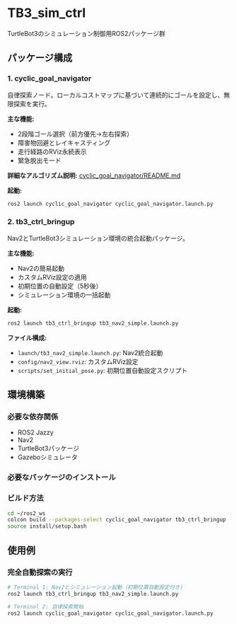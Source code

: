 # TB3_sim_ctrl

TurtleBot3のシミュレーション制御用ROS2パッケージ群

## パッケージ構成

### 1. cyclic_goal_navigator
自律探索ノード。ローカルコストマップに基づいて連続的にゴールを設定し、無限探索を実行。

**主な機能:**
- 2段階ゴール選択（前方優先→左右探索）
- 障害物回避とレイキャスティング
- 走行経路のRViz永続表示
- 緊急脱出モード

**詳細なアルゴリズム説明:** [cyclic_goal_navigator/README.md](cyclic_goal_navigator/README.md)

**起動:**
```bash
ros2 launch cyclic_goal_navigator cyclic_goal_navigator.launch.py
```

### 2. tb3_ctrl_bringup
Nav2とTurtleBot3シミュレーション環境の統合起動パッケージ。

**主な機能:**
- Nav2の簡易起動
- カスタムRViz設定の適用
- 初期位置の自動設定（5秒後）
- シミュレーション環境の一括起動

**起動:**
```bash
ros2 launch tb3_ctrl_bringup tb3_nav2_simple.launch.py
```

**ファイル構成:**
- `launch/tb3_nav2_simple.launch.py`: Nav2統合起動
- `config/nav2_view.rviz`: カスタムRViz設定
- `scripts/set_initial_pose.py`: 初期位置自動設定スクリプト

## 環境構築

### 必要な依存関係
- ROS2 Jazzy
- Nav2
- TurtleBot3パッケージ
- Gazeboシミュレータ

### 必要なパッケージのインストール



### ビルド方法
```bash
cd ~/ros2_ws
colcon build --packages-select cyclic_goal_navigator tb3_ctrl_bringup
source install/setup.bash
```

## 使用例

### 完全自動探索の実行
```bash
# Terminal 1: Nav2とシミュレーション起動（初期位置自動設定付き）
ros2 launch tb3_ctrl_bringup tb3_nav2_simple.launch.py

# Terminal 2: 自律探索開始
ros2 launch cyclic_goal_navigator cyclic_goal_navigator.launch.py
```